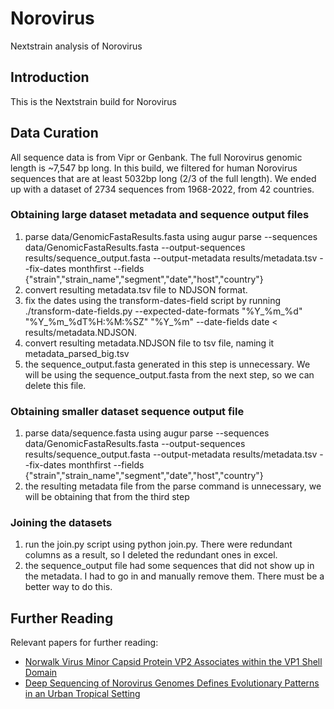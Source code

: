# Norovirus
Nextstrain analysis of Norovirus

## Introduction
This is the Nextstrain build for Norovirus

## Data Curation
All sequence data is from Vipr or Genbank. The full Norovirus genomic length is ~7,547 bp long. In this build, we filtered for human Norovirus sequences that are at least 5032bp long (2/3 of the full length). We ended up with a dataset of 2734 sequences from 1968-2022, from 42 countries.
### Obtaining large dataset metadata and sequence output files
1. parse data/GenomicFastaResults.fasta using augur parse --sequences data/GenomicFastaResults.fasta --output-sequences results/sequence_output.fasta --output-metadata results/metadata.tsv --fix-dates monthfirst --fields {"strain","strain_name","segment","date","host","country"} 
2. convert resulting metadata.tsv file to NDJSON format.
3. fix the dates using the transform-dates-field script by running ./transform-date-fields.py --expected-date-formats "%Y_%m_%d" "%Y_%m_%dT%H:%M:%SZ" "%Y_%m" --date-fields date < results/metadata.NDJSON.
4. convert resulting metadata.NDJSON file to tsv file, naming it metadata_parsed_big.tsv
5. the sequence_output.fasta generated in this step is unnecessary. We will be using the sequence_output.fasta from the next step, so we can delete this file.
### Obtaining smaller dataset sequence output file 
1. parse data/sequence.fasta using augur parse --sequences data/GenomicFastaResults.fasta --output-sequences results/sequence_output.fasta --output-metadata results/metadata.tsv --fix-dates monthfirst --fields {"strain","strain_name","segment","date","host","country"} 
2. the resulting metadata file from the parse command is unnecessary, we will be obtaining that from the third step
### Joining the datasets
1. run the join.py script using python join.py. There were redundant columns as a result, so I deleted the redundant ones in excel.
2. the sequence_output file had some sequences that did not show up in the metadata. I had to go in and manually remove them. There must be a better way to do this. 

## Further Reading
Relevant papers for further reading:
* [Norwalk Virus Minor Capsid Protein VP2 Associates within the VP1 Shell Domain](https://www.ncbi.nlm.nih.gov/pmc/articles/PMC3624303/)
* [Deep Sequencing of Norovirus Genomes Defines Evolutionary Patterns in an Urban Tropical Setting](https://www.ncbi.nlm.nih.gov/pmc/articles/PMC4178781/)
